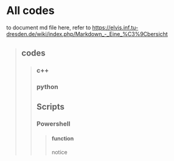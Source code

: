 ﻿# All codes
 to document md file here, refer to https://elvis.inf.tu-dresden.de/wiki/index.php/Markdown_-_Eine_%C3%9Cbersicht
> ## codes
>>  ### c++
>>  ### python
>> ## Scripts
>>  ### Powershell
>>>   #### function
>>>    notice
